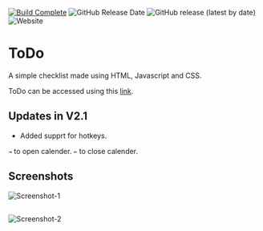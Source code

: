 [![Build Complete](https://img.shields.io/badge/build-passing-brightgreen)](https://todo.admbot.repl.co/)
![GitHub Release Date](https://img.shields.io/github/release-date/adm410/ToDo)
![GitHub release (latest by date)](https://img.shields.io/github/v/release/adm410/ToDo)
![Website](https://img.shields.io/website?url=https%3A%2F%2Ftodo.admbot.repl.co%2F)

# ToDo

A simple checklist made using HTML, Javascript and CSS.

ToDo can be accessed using this [link](https://todo.admbot.repl.co).

## Updates in V2.1

- Added supprt for hotkeys.

`→` to open calender.
`←` to close calender.

## Screenshots

![Screenshot-1](https://user-images.githubusercontent.com/90643958/158988817-43bd00cd-6fdd-4229-8b6c-a160496322ea.png)
##
![Screenshot-2](https://user-images.githubusercontent.com/90643958/158988825-fcaad7c6-83b6-4e5f-9ed3-a6e348e750f6.png)